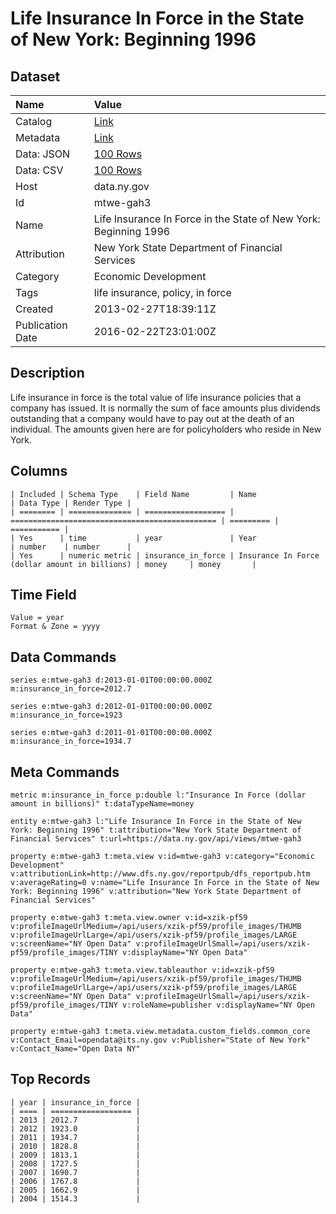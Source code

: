 # Life Insurance In Force in the State of New York: Beginning 1996

## Dataset

| Name | Value |
| :--- | :---- |
| Catalog | [Link](https://catalog.data.gov/dataset/life-insurance-in-force-in-the-state-of-new-york-beginning-1996) |
| Metadata | [Link](https://data.ny.gov/api/views/mtwe-gah3) |
| Data: JSON | [100 Rows](https://data.ny.gov/api/views/mtwe-gah3/rows.json?max_rows=100) |
| Data: CSV | [100 Rows](https://data.ny.gov/api/views/mtwe-gah3/rows.csv?max_rows=100) |
| Host | data.ny.gov |
| Id | mtwe-gah3 |
| Name | Life Insurance In Force in the State of New York: Beginning 1996 |
| Attribution | New York State Department of Financial Services |
| Category | Economic Development |
| Tags | life insurance, policy, in force |
| Created | 2013-02-27T18:39:11Z |
| Publication Date | 2016-02-22T23:01:00Z |

## Description

Life insurance in force is the total value of life insurance policies that a company has issued.  It is normally the sum of face amounts plus dividends outstanding that a company would have to pay out at the death of an individual.  The amounts given here are for policyholders who reside in New York.

## Columns

```ls
| Included | Schema Type    | Field Name         | Name                                           | Data Type | Render Type |
| ======== | ============== | ================== | ============================================== | ========= | =========== |
| Yes      | time           | year               | Year                                           | number    | number      |
| Yes      | numeric metric | insurance_in_force | Insurance In Force (dollar amount in billions) | money     | money       |
```

## Time Field

```ls
Value = year
Format & Zone = yyyy
```

## Data Commands

```ls
series e:mtwe-gah3 d:2013-01-01T00:00:00.000Z m:insurance_in_force=2012.7

series e:mtwe-gah3 d:2012-01-01T00:00:00.000Z m:insurance_in_force=1923

series e:mtwe-gah3 d:2011-01-01T00:00:00.000Z m:insurance_in_force=1934.7
```

## Meta Commands

```ls
metric m:insurance_in_force p:double l:"Insurance In Force (dollar amount in billions)" t:dataTypeName=money

entity e:mtwe-gah3 l:"Life Insurance In Force in the State of New York: Beginning 1996" t:attribution="New York State Department of Financial Services" t:url=https://data.ny.gov/api/views/mtwe-gah3

property e:mtwe-gah3 t:meta.view v:id=mtwe-gah3 v:category="Economic Development" v:attributionLink=http://www.dfs.ny.gov/reportpub/dfs_reportpub.htm v:averageRating=0 v:name="Life Insurance In Force in the State of New York: Beginning 1996" v:attribution="New York State Department of Financial Services"

property e:mtwe-gah3 t:meta.view.owner v:id=xzik-pf59 v:profileImageUrlMedium=/api/users/xzik-pf59/profile_images/THUMB v:profileImageUrlLarge=/api/users/xzik-pf59/profile_images/LARGE v:screenName="NY Open Data" v:profileImageUrlSmall=/api/users/xzik-pf59/profile_images/TINY v:displayName="NY Open Data"

property e:mtwe-gah3 t:meta.view.tableauthor v:id=xzik-pf59 v:profileImageUrlMedium=/api/users/xzik-pf59/profile_images/THUMB v:profileImageUrlLarge=/api/users/xzik-pf59/profile_images/LARGE v:screenName="NY Open Data" v:profileImageUrlSmall=/api/users/xzik-pf59/profile_images/TINY v:roleName=publisher v:displayName="NY Open Data"

property e:mtwe-gah3 t:meta.view.metadata.custom_fields.common_core v:Contact_Email=opendata@its.ny.gov v:Publisher="State of New York" v:Contact_Name="Open Data NY"
```

## Top Records

```ls
| year | insurance_in_force | 
| ==== | ================== | 
| 2013 | 2012.7             | 
| 2012 | 1923.0             | 
| 2011 | 1934.7             | 
| 2010 | 1828.8             | 
| 2009 | 1813.1             | 
| 2008 | 1727.5             | 
| 2007 | 1690.7             | 
| 2006 | 1767.8             | 
| 2005 | 1662.9             | 
| 2004 | 1514.3             | 
```